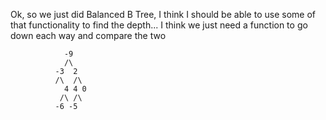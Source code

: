 Ok, so we just did Balanced B Tree, I think I should be able to use some of that functionality to find the depth... I think we just need a function to go down each way and compare the two

                -9
                /\
              -3  2
              /\  /\
                4 4 0
               /\ /\
              -6 -5
